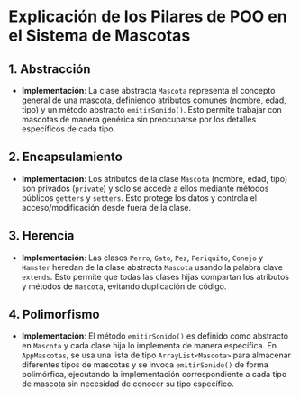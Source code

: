 # Explicación de los Pilares de POO en el Sistema de Mascotas

## 1. Abstracción
- **Implementación**: La clase abstracta `Mascota` representa el concepto general de una mascota, definiendo atributos comunes (nombre, edad, tipo) y un método abstracto `emitirSonido()`. Esto permite trabajar con mascotas de manera genérica sin preocuparse por los detalles específicos de cada tipo.

## 2. Encapsulamiento
- **Implementación**: Los atributos de la clase `Mascota` (nombre, edad, tipo) son privados (`private`) y solo se accede a ellos mediante métodos públicos `getters` y `setters`. Esto protege los datos y controla el acceso/modificación desde fuera de la clase.

## 3. Herencia
- **Implementación**: Las clases `Perro`, `Gato`, `Pez`, `Periquito`, `Conejo` y `Hamster` heredan de la clase abstracta `Mascota` usando la palabra clave `extends`. Esto permite que todas las clases hijas compartan los atributos y métodos de `Mascota`, evitando duplicación de código.

## 4. Polimorfismo
- **Implementación**: El método `emitirSonido()` es definido como abstracto en `Mascota` y cada clase hija lo implementa de manera específica. En `AppMascotas`, se usa una lista de tipo `ArrayList<Mascota>` para almacenar diferentes tipos de mascotas y se invoca `emitirSonido()` de forma polimórfica, ejecutando la implementación correspondiente a cada tipo de mascota sin necesidad de conocer su tipo específico.
